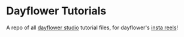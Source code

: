 # Dayflower Tutorials
 A repo of all [dayflower studio](https://dayflowerstudio.com/) tutorial files, for dayflower's [insta reels](https://www.instagram.com/dayflowerstudio/reels/)!
